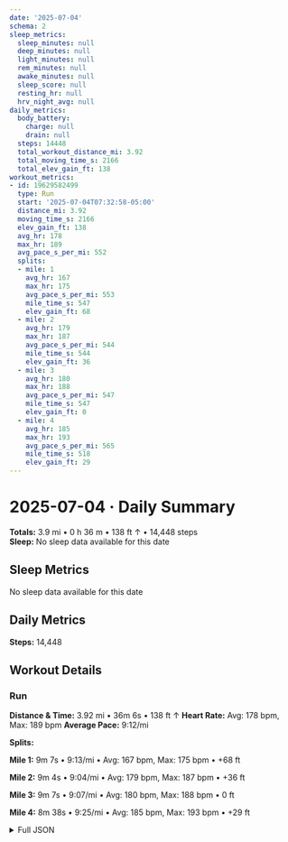 ```yaml
---
date: '2025-07-04'
schema: 2
sleep_metrics:
  sleep_minutes: null
  deep_minutes: null
  light_minutes: null
  rem_minutes: null
  awake_minutes: null
  sleep_score: null
  resting_hr: null
  hrv_night_avg: null
daily_metrics:
  body_battery:
    charge: null
    drain: null
  steps: 14448
  total_workout_distance_mi: 3.92
  total_moving_time_s: 2166
  total_elev_gain_ft: 138
workout_metrics:
- id: 19629582499
  type: Run
  start: '2025-07-04T07:32:58-05:00'
  distance_mi: 3.92
  moving_time_s: 2166
  elev_gain_ft: 138
  avg_hr: 178
  max_hr: 189
  avg_pace_s_per_mi: 552
  splits:
  - mile: 1
    avg_hr: 167
    max_hr: 175
    avg_pace_s_per_mi: 553
    mile_time_s: 547
    elev_gain_ft: 68
  - mile: 2
    avg_hr: 179
    max_hr: 187
    avg_pace_s_per_mi: 544
    mile_time_s: 544
    elev_gain_ft: 36
  - mile: 3
    avg_hr: 180
    max_hr: 188
    avg_pace_s_per_mi: 547
    mile_time_s: 547
    elev_gain_ft: 0
  - mile: 4
    avg_hr: 185
    max_hr: 193
    avg_pace_s_per_mi: 565
    mile_time_s: 518
    elev_gain_ft: 29
---
```

# 2025-07-04 · Daily Summary
**Totals:** 3.9 mi • 0 h 36 m • 138 ft ↑ • 14,448 steps  
**Sleep:** No sleep data available for this date

## Sleep Metrics
No sleep data available for this date

## Daily Metrics
**Steps:** 14,448

## Workout Details
### Run
**Distance & Time:** 3.92 mi • 36m 6s • 138 ft ↑
**Heart Rate:** Avg: 178 bpm, Max: 189 bpm
**Average Pace:** 9:12/mi

**Splits:**

**Mile 1:** 9m 7s • 9:13/mi • Avg: 167 bpm, Max: 175 bpm • +68 ft

**Mile 2:** 9m 4s • 9:04/mi • Avg: 179 bpm, Max: 187 bpm • +36 ft

**Mile 3:** 9m 7s • 9:07/mi • Avg: 180 bpm, Max: 188 bpm • 0 ft

**Mile 4:** 8m 38s • 9:25/mi • Avg: 185 bpm, Max: 193 bpm • +29 ft



<details>
<summary>Full JSON</summary>

```json
{
  "date": "2025-07-04",
  "schema": 2,
  "sleep_metrics": {
    "sleep_minutes": null,
    "deep_minutes": null,
    "light_minutes": null,
    "rem_minutes": null,
    "awake_minutes": null,
    "sleep_score": null,
    "resting_hr": null,
    "hrv_night_avg": null
  },
  "daily_metrics": {
    "body_battery": {
      "charge": null,
      "drain": null
    },
    "steps": 14448,
    "total_workout_distance_mi": 3.92,
    "total_moving_time_s": 2166,
    "total_elev_gain_ft": 138
  },
  "workout_metrics": [
    {
      "id": 19629582499,
      "type": "Run",
      "start": "2025-07-04T07:32:58-05:00",
      "distance_mi": 3.92,
      "moving_time_s": 2166,
      "elev_gain_ft": 138,
      "avg_hr": 178,
      "max_hr": 189,
      "avg_pace_s_per_mi": 552,
      "splits": [
        {
          "mile": 1,
          "avg_hr": 167,
          "max_hr": 175,
          "avg_pace_s_per_mi": 553,
          "mile_time_s": 547,
          "elev_gain_ft": 68
        },
        {
          "mile": 2,
          "avg_hr": 179,
          "max_hr": 187,
          "avg_pace_s_per_mi": 544,
          "mile_time_s": 544,
          "elev_gain_ft": 36
        },
        {
          "mile": 3,
          "avg_hr": 180,
          "max_hr": 188,
          "avg_pace_s_per_mi": 547,
          "mile_time_s": 547,
          "elev_gain_ft": 0
        },
        {
          "mile": 4,
          "avg_hr": 185,
          "max_hr": 193,
          "avg_pace_s_per_mi": 565,
          "mile_time_s": 518,
          "elev_gain_ft": 29
        }
      ]
    }
  ]
}
```
</details>
